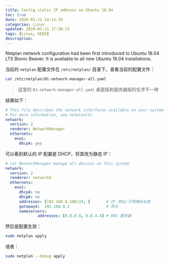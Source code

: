 ```yaml
---
title: Config static IP address on Ubuntu 18.04
toc: true
date: 2020-03-21 14:14:19
categories: Linux
updated: 2020-03-21 17:30:13tags: [Linux, GEEK]
description:
---
```


Netplan network configuration had been first introduced to Ubuntu 18.04 LTS Bionic Beaver. It is available to all new Ubuntu 18.04 installations.

<!-- more -->

当前的 `netplan` 配置文件在 `/etc/netplan/` 目录下，查看当前的配置文件：

~~~bash
cat /etc/netplan/01-network-manager-all.yaml
~~~

> 这里的 `01-network-manager-all.yaml` 桌面版和服务器版的名字不一样

结果如下：

~~~yaml
# This file describes the network interfaces available on your system
# For more information, see netplan(5).
network:
  version: 2
  renderer: NetworkManager
  ethernets:
    eno1:
      dhcp4: yes
~~~

可以看到默认的 IP 配置是 DHCP，将其改为静态 IP：

~~~yaml
# Let NetworkManager manage all devices on this system
network:
  version: 2
  renderer: networkd
  ethernets:
    eno1:
      dhcp4: no
      dhcp6: no
      addresses: [192.168.0.100/24, ]       # IP 地址/子网掩码长度
      gateway4:  192.168.0.1                # 网关
      nameservers:
              addresses: [8.8.8.8, 8.8.4.4] # DNS 服务器
~~~

然后是配置生效：

~~~bash
sudo netplan apply
~~~

或者：

~~~bash
sudo netplan --debug apply
~~~

